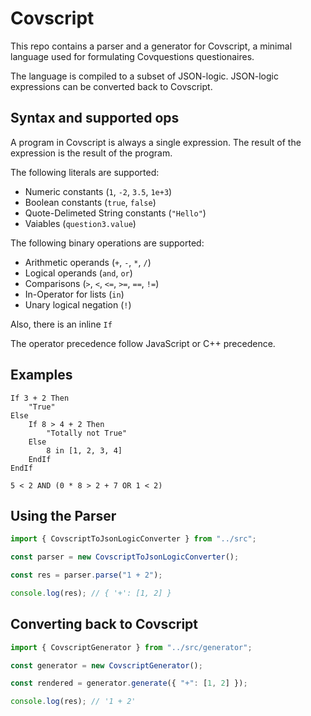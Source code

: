 # Covscript

This repo contains a parser and a generator for Covscript, a minimal language used for formulating Covquestions questionaires.

The language is compiled to a subset of JSON-logic. JSON-logic expressions can be converted back to Covscript.

## Syntax and supported ops

A program in Covscript is always a single expression. The result of the expression is the result of the program.

The following literals are supported:

- Numeric constants (`1`, `-2`, `3.5`, `1e+3`)
- Boolean constants (`true`, `false`)
- Quote-Delimeted String constants (`"Hello"`)
- Vaiables (`question3.value`)

The following binary operations are supported:

- Arithmetic operands (`+`, `-`, `*`, `/`)
- Logical operands (`and`, `or`)
- Comparisons (`>`, `<`, `<=`, `>=`, `==`, `!=`)
- In-Operator for lists (`in`)
- Unary logical negation (`!`)

Also, there is an inline `If`

The operator precedence follow JavaScript or C++ precedence.

## Examples

```
If 3 + 2 Then
    "True"
Else
    If 8 > 4 + 2 Then
        "Totally not True"
    Else
        8 in [1, 2, 3, 4]
    EndIf
EndIf
```

```
5 < 2 AND (0 * 8 > 2 + 7 OR 1 < 2)
```

## Using the Parser

```typescript
import { CovscriptToJsonLogicConverter } from "../src";

const parser = new CovscriptToJsonLogicConverter();

const res = parser.parse("1 + 2");

console.log(res); // { '+': [1, 2] }
```

## Converting back to Covscript

```typescript
import { CovscriptGenerator } from "../src/generator";

const generator = new CovscriptGenerator();

const rendered = generator.generate({ "+": [1, 2] });

console.log(res); // '1 + 2'
```
